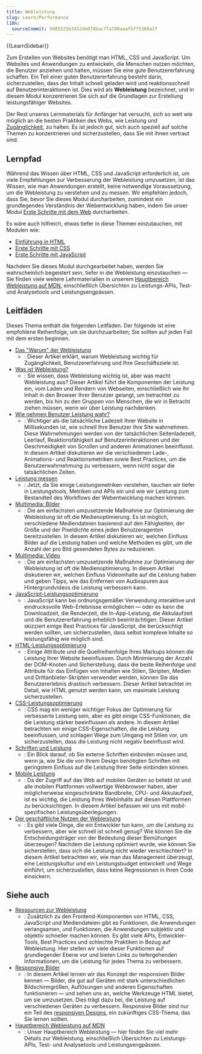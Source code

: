 ```yaml
---
title: Webleistung
slug: Learn/Performance
l10n:
  sourceCommit: 5085525b3452de07dbac7fa700aaaf5ff5360a2f
---
```


{{LearnSidebar}}

Zum Erstellen von Websites benötigt man HTML, CSS und JavaScript. Um Websites und Anwendungen zu entwickeln, die Menschen nutzen möchten, die Benutzer anziehen und halten, müssen Sie eine gute Benutzererfahrung schaffen. Ein Teil einer guten Benutzererfahrung besteht darin, sicherzustellen, dass der Inhalt schnell geladen wird und reaktionsschnell auf Benutzerinteraktionen ist. Dies wird als **Webleistung** bezeichnet, und in diesem Modul konzentrieren Sie sich auf die Grundlagen zur Erstellung leistungsfähiger Websites.

Der Rest unseres Lernmaterials für Anfänger hat versucht, sich so weit wie möglich an die besten Praktiken des Webs, wie Leistung und [Zugänglichkeit](/de/docs/Learn/Accessibility), zu halten. Es ist jedoch gut, sich auch speziell auf solche Themen zu konzentrieren und sicherzustellen, dass Sie mit ihnen vertraut sind.

## Lernpfad

Während das Wissen über HTML, CSS und JavaScript erforderlich ist, um viele Empfehlungen zur Verbesserung der Webleistung umzusetzen, ist das Wissen, wie man Anwendungen erstellt, keine notwendige Voraussetzung, um die Webleistung zu verstehen und zu messen. Wir empfehlen jedoch, dass Sie, bevor Sie dieses Modul durcharbeiten, zumindest ein grundlegendes Verständnis der Webentwicklung haben, indem Sie unser Modul [Erste Schritte mit dem Web](/de/docs/Learn/Getting_started_with_the_web) durcharbeiten.

Es wäre auch hilfreich, etwas tiefer in diese Themen einzutauchen, mit Modulen wie:

- [Einführung in HTML](/de/docs/Learn/HTML/Introduction_to_HTML)
- [Erste Schritte mit CSS](/de/docs/Learn/CSS/First_steps)
- [Erste Schritte mit JavaScript](/de/docs/Learn/JavaScript/First_steps)

Nachdem Sie dieses Modul durchgearbeitet haben, werden Sie wahrscheinlich begeistert sein, tiefer in die Webleistung einzutauchen — Sie finden viele weitere Lehrmaterialien in unserem [Hauptbereich Webleistung auf MDN](/de/docs/Web/Performance), einschließlich Übersichten zu Leistungs-APIs, Test- und Analysetools und Leistungsengpässen.

## Leitfäden

Dieses Thema enthält die folgenden Leitfäden. Der folgende ist eine empfohlene Reihenfolge, um sie durchzuarbeiten; Sie sollten auf jeden Fall mit dem ersten beginnen.

- [Das "Warum" der Webleistung](/de/docs/Learn/Performance/why_web_performance)
  - : Dieser Artikel erklärt, warum Webleistung wichtig für Zugänglichkeit, Benutzererfahrung und Ihre Geschäftsziele ist.
- [Was ist Webleistung?](/de/docs/Learn/Performance/What_is_web_performance)
  - : Sie wissen, dass Webleistung wichtig ist, aber was macht Webleistung aus? Dieser Artikel führt die Komponenten der Leistung ein, vom Laden und Rendern von Webseiten, einschließlich wie Ihr Inhalt in den Browser Ihrer Benutzer gelangt, um betrachtet zu werden, bis hin zu den Gruppen von Menschen, die wir in Betracht ziehen müssen, wenn wir über Leistung nachdenken.
- [Wie nehmen Benutzer Leistung wahr?](/de/docs/Learn/Performance/Perceived_performance)
  - : Wichtiger als die tatsächliche Ladezeit Ihrer Website in Millisekunden ist, wie schnell Ihre Benutzer Ihre Site wahrnehmen. Diese Wahrnehmungen werden von der tatsächlichen Seitenladezeit, Leerlauf, Reaktionsfähigkeit auf Benutzerinteraktionen und der Geschmeidigkeit von Scrollen und anderen Animationen beeinflusst. In diesem Artikel diskutieren wir die verschiedenen Lade-, Animations- und Reaktionsmetriken sowie Best Practices, um die Benutzerwahrnehmung zu verbessern, wenn nicht sogar die tatsächlichen Zeiten.
- [Leistung messen](/de/docs/Learn/Performance/Measuring_performance)
  - : Jetzt, da Sie einige Leistungsmetriken verstehen, tauchen wir tiefer in Leistungstools, Metriken und APIs ein und wie wir Leistung zum Bestandteil des Workflows der Webentwicklung machen können.
- [Multimedia: Bilder](/de/docs/Learn/Performance/Multimedia)
  - : Die am einfachsten umzusetzende Maßnahme zur Optimierung der Webleistung ist oft die Medienoptimierung. Es ist möglich, verschiedene Mediendateien basierend auf den Fähigkeiten, der Größe und der Pixeldichte eines jeden Benutzeragenten bereitzustellen. In diesem Artikel diskutieren wir, welchen Einfluss Bilder auf die Leistung haben und welche Methoden es gibt, um die Anzahl der pro Bild gesendeten Bytes zu reduzieren.
- [Multimedia: Video](/de/docs/Learn/Performance/video)
  - : Die am einfachsten umzusetzende Maßnahme zur Optimierung der Webleistung ist oft die Medienoptimierung. In diesem Artikel diskutieren wir, welchen Einfluss Videoinhalte auf die Leistung haben und geben Tipps, wie das Entfernen von Audiospuren aus Hintergrundvideos die Leistung verbessern kann.
- [JavaScript-Leistungsoptimierung](/de/docs/Learn/Performance/JavaScript)
  - : JavaScript kann bei ordnungsgemäßer Verwendung interaktive und eindrucksvolle Web-Erlebnisse ermöglichen — oder es kann die Downloadzeit, die Renderzeit, die In-App-Leistung, die Akkulaufzeit und die Benutzererfahrung erheblich beeinträchtigen. Dieser Artikel skizziert einige Best Practices für JavaScript, die berücksichtigt werden sollten, um sicherzustellen, dass selbst komplexe Inhalte so leistungsfähig wie möglich sind.
- [HTML-Leistungsoptimierung](/de/docs/Learn/Performance/HTML)
  - : Einige Attribute und die Quellreihenfolge Ihres Markups können die Leistung Ihrer Website beeinflussen. Durch Minimierung der Anzahl der DOM-Knoten und Sicherstellung, dass die beste Reihenfolge und Attribute für das Einfügen von Inhalten wie Stilen, Skripten, Medien und Drittanbieter-Skripten verwendet werden, können Sie das Benutzererlebnis drastisch verbessern. Dieser Artikel betrachtet im Detail, wie HTML genutzt werden kann, um maximale Leistung sicherzustellen.
- [CSS-Leistungsoptimierung](/de/docs/Learn/Performance/CSS)
  - : CSS mag ein weniger wichtiger Fokus der Optimierung für verbesserte Leistung sein, aber es gibt einige CSS-Funktionen, die die Leistung stärker beeinflussen als andere. In diesem Artikel betrachten wir einige CSS-Eigenschaften, die die Leistung beeinflussen, und schlagen Wege zum Umgang mit Stilen vor, um sicherzustellen, dass die Leistung nicht negativ beeinflusst wird.
- [Schriften und Leistung](/de/docs/Learn/Performance/Fonts)
  - : Ein Blick darauf, ob Sie externe Schriften einbinden müssen und, wenn ja, wie Sie die von Ihrem Design benötigten Schriften mit geringstem Einfluss auf die Leistung Ihrer Seite einbinden können.
- [Mobile Leistung](/de/docs/Learn/Performance/Mobile)
  - : Da der Zugriff auf das Web auf mobilen Geräten so beliebt ist und alle mobilen Plattformen vollwertige Webbrowser haben, aber möglicherweise eingeschränkte Bandbreite, CPU- und Akkulaufzeit, ist es wichtig, die Leistung Ihres Webinhalts auf diesen Plattformen zu berücksichtigen. In diesem Artikel befassen wir uns mit mobil-spezifischen Leistungsüberlegungen.
- [Der geschäftliche Nutzen der Webleistung](/de/docs/Learn/Performance/business_case_for_performance)
  - : Es gibt viele Dinge, die ein Entwickler tun kann, um die Leistung zu verbessern, aber wie schnell ist schnell genug? Wie können Sie die Entscheidungsträger von der Bedeutung dieser Bemühungen überzeugen? Nachdem die Leistung optimiert wurde, wie können Sie sicherstellen, dass sich die Leistung nicht wieder verschlechtert? In diesem Artikel betrachten wir, wie man das Management überzeugt, eine Leistungskultur und ein Leistungsbudget entwickelt und Wege einführt, um sicherzustellen, dass keine Regressionen in Ihren Code einsickern.

## Siehe auch

- [Ressourcen zur Webleistung](/de/docs/Learn/Performance/Web_Performance_Basics)
  - : Zusätzlich zu den Frontend-Komponenten von HTML, CSS, JavaScript und Mediendateien gibt es Funktionen, die Anwendungen verlangsamen, und Funktionen, die Anwendungen subjektiv und objektiv schneller machen können. Es gibt viele APIs, Entwickler-Tools, Best Practices und schlechte Praktiken in Bezug auf Webleistung. Hier stellen wir viele dieser Funktionen auf grundlegender Ebene vor und bieten Links zu tiefergehenden Informationen, um die Leistung für jedes Thema zu verbessern.
- [Responsive Bilder](/de/docs/Learn/HTML/Multimedia_and_embedding/Responsive_images)
  - : In diesem Artikel lernen wir das Konzept der responsiven Bilder kennen — Bilder, die gut auf Geräten mit stark unterschiedlichen Bildschirmgrößen, Auflösungen und anderen Eigenschaften funktionieren — und sehen uns an, welche Werkzeuge HTML bietet, um sie umzusetzen. Dies trägt dazu bei, die Leistung auf verschiedenen Geräten zu verbessern. Responsive Bilder sind nur ein Teil des [responsiven Designs](/de/docs/Learn/CSS/CSS_layout/Responsive_Design), ein zukünftiges CSS-Thema, das Sie lernen sollten.
- [Hauptbereich Webleistung auf MDN](/de/docs/Web/Performance)
  - : Unser Hauptbereich Webleistung — hier finden Sie viel mehr Details zur Webleistung, einschließlich Übersichten zu Leistungs-APIs, Test- und Analysetools und Leistungsengpässen.
